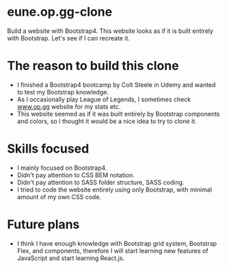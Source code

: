 # eune.op.gg-clone
Build a website with Bootstrap4. This website looks as if it is built entirely with Bootstrap. Let's see if I can recreate it.

# The reason to build this clone
 - I finished a Bootstrap4 bootcamp by Colt Steele in Udemy and wanted to test my Bootstrap knowledge.
 - As I occasionally play League of Legends, I sometimes check www.op.gg website for my stats etc.
 - This website seemed as if it was built entirely by Bootstrap components and colors, so I thought it would be a nice idea to try to clone it.

# Skills focused
 - I mainly focused on Bootstrap4.
 - Didn't pay attention to CSS BEM notation.
 - Didn't pay attention to SASS folder structure, SASS coding.
 - I tried to code the website entirely using only Bootstrap, with minimal amount of my own CSS code.
 
 # Future plans
 - I think I have enough knowledge with Bootstrap grid system, Bootstrap Flex, and components,
 therefore I will start learning new features of JavaScript and start learning React.js.
